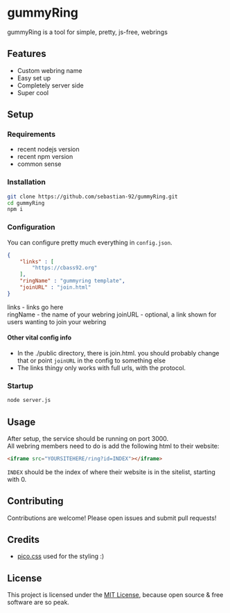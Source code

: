 # gummyRing

gummyRing is a tool for simple, pretty, js-free, webrings

## Features

- Custom webring name
- Easy set up
- Completely server side
- Super cool

## Setup
### Requirements
- recent nodejs version
- recent npm version
- common sense

### Installation
```bash
git clone https://github.com/sebastian-92/gummyRing.git
cd gummyRing
npm i
```
### Configuration
You can configure pretty much everything in `config.json`.<br>
```json
{
    "links" : [
        "https://cbass92.org"
    ],
    "ringName" : "gummyring template",
    "joinURL" : "join.html"
}
```
links - links go here<br>
ringName - the name of your webring
joinURL - optional, a link shown for users wanting to join your webring
#### Other vital config info
- In the ./public directory, there is join.html. you should probably change that or point `joinURL` in the config to something else
- The links thingy only works with full urls, with the protocol. 
### Startup
```bash
node server.js
```
## Usage
After setup, the service should be running on port 3000.<br>
All webring members need to do is add the following html to their website:
```html
<iframe src="YOURSITEHERE/ring?id=INDEX"></iframe>
```
`INDEX` should be the index of where their website is in the sitelist, starting with 0.

## Contributing

Contributions are welcome! Please open issues and submit pull requests!

## Credits
- [pico.css](https://picocss.com) used for the styling :)

## License

This project is licensed under the [MIT License](LICENSE), because open source & free software are so peak.
